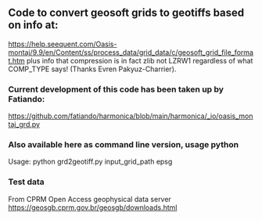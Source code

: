## Code to convert geosoft grids to geotiffs based on info at:

https://help.seequent.com/Oasis-montaj/9.9/en/Content/ss/process_data/grid_data/c/geosoft_grid_file_format.htm plus info that compression is in fact zlib not LZRW1 regardless of what COMP_TYPE says! (Thanks Evren Pakyuz-Charrier).

### Current development of this code has been taken up by Fatiando:    
https://github.com/fatiando/harmonica/blob/main/harmonica/_io/oasis_montaj_grd.py 

### Also available here as command line version, usage python   
Usage: python grd2geotiff.py input_grid_path epsg   
   
### Test data
From CPRM Open Access geophysical data server https://geosgb.cprm.gov.br/geosgb/downloads.html
